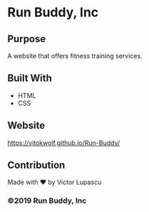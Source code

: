 # Run Buddy, Inc

## Purpose
A website that offers fitness training services. 

## Built With
* HTML
* CSS

## Website
https://vitokwolf.github.io/Run-Buddy/

## Contribution
Made with ❤️ by Victor Lupascu

### ©️2019 Run Buddy, Inc 
